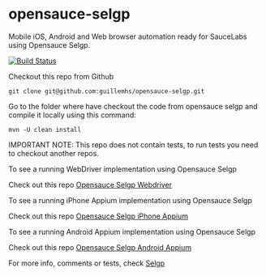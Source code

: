 opensauce-selgp
===============

Mobile iOS, Android and Web browser automation ready for SauceLabs using Opensauce Selgp.

[![Build Status](https://travis-ci.org/guillemhs/opensauce-selgp.svg?branch=master)](https://travis-ci.org/guillemhs/opensauce-selgp)

Checkout this repo from Github

    git clone git@github.com:guillemhs/opensauce-selgp.git

Go to the folder where have checkout the code from opensauce selgp and compile it locally using this command:

    mvn -U clean install

IMPORTANT NOTE: This repo does not contain tests, to run tests you need to checkout another repos.

To see a running WebDriver implementation using Opensauce Selgp

Check out this repo [Opensauce Selgp Webdriver](https://github.com/guillemhs/opensauce-selgp-webdriver)

To see a running iPhone Appium implementation using Opensauce Selgp

Check out this repo [Opensauce Selgp iPhone Appium](https://github.com/guillemhs/opensauce-selgp-iphone)

To see a running Android Appium implementation using Opensauce Selgp

Check out this repo [Opensauce Selgp Android Appium](https://github.com/guillemhs/opensauce-selgp-android)

For more info, comments or tests, check [Selgp](http://www.selgp.com)
